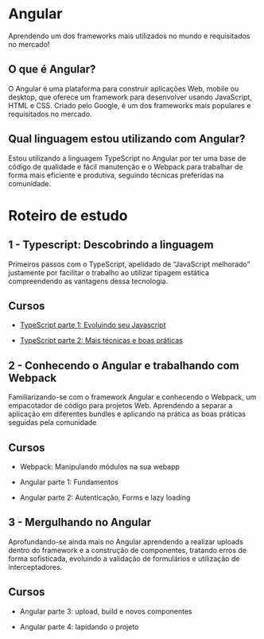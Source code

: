 # Angular
Aprendendo um dos frameworks mais utilizados no mundo e requisitados no mercado!

## O que é Angular?
O Angular é uma plataforma para construir aplicações Web, mobile ou desktop, que oferece um framework para desenvolver usando JavaScript, HTML e CSS. Criado pelo Google, é um dos frameworks mais populares e requisitados no mercado.

## Qual linguagem estou utilizando com Angular?
Estou utilizando a linguagem TypeScript no Angular por ter uma base de código de qualidade e fácil manutenção e o Webpack para trabalhar de forma mais eficiente e produtiva, seguindo técnicas preferidas na comunidade.

# Roteiro de estudo

## 1 - Typescript: Descobrindo a linguagem

Primeiros passos com o TypeScript, apelidado de “JavaScript melhorado” justamente por facilitar o trabalho ao utilizar tipagem estática compreendendo as vantagens dessa tecnologia.

## Cursos 

+ [TypeScript parte 1: Evoluindo seu Javascript](typescript-parte01)

+ [TypeScript parte 2: Mais técnicas e boas práticas](typescript-parte02)

## 2 - Conhecendo o Angular e trabalhando com Webpack

Familiarizando-se com o framework Angular e conhecendo o Webpack, um empacotador de código para projetos Web. Aprendendo a separar a aplicação em diferentes bundles e aplicando na prática as boas práticas seguidas pela comunidade

## Cursos

+ Webpack: Manipulando módulos na sua webapp

+ Angular parte 1: Fundamentos

+ Angular parte 2: Autenticação, Forms e lazy loading

## 3 - Mergulhando no Angular

Aprofundando-se ainda mais no Angular aprendendo a realizar uploads dentro do framework e a construção de componentes, tratando erros de forma sofisticada, evoluindo a validação de formulários e utilização de interceptadores.

## Cursos

+ Angular parte 3: upload, build e novos componentes

+ Angular parte 4: lapidando o projeto
